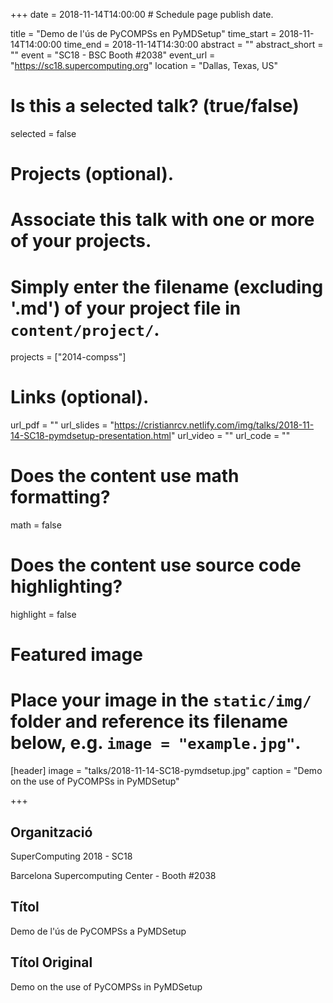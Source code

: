 +++
date = 2018-11-14T14:00:00  # Schedule page publish date.

title = "Demo de l'ús de PyCOMPSs en PyMDSetup"
time_start = 2018-11-14T14:00:00
time_end = 2018-11-14T14:30:00
abstract = ""
abstract_short = ""
event = "SC18 - BSC Booth #2038"
event_url = "https://sc18.supercomputing.org"
location = "Dallas, Texas, US"

# Is this a selected talk? (true/false)
selected = false

# Projects (optional).
#   Associate this talk with one or more of your projects.
#   Simply enter the filename (excluding '.md') of your project file in `content/project/`.
projects = ["2014-compss"]

# Links (optional).
url_pdf = ""
url_slides = "https://cristianrcv.netlify.com/img/talks/2018-11-14-SC18-pymdsetup-presentation.html"
url_video = ""
url_code = ""

# Does the content use math formatting?
math = false

# Does the content use source code highlighting?
highlight = false

# Featured image
# Place your image in the `static/img/` folder and reference its filename below, e.g. `image = "example.jpg"`.
[header]
image = "talks/2018-11-14-SC18-pymdsetup.jpg"
caption = "Demo on the use of PyCOMPSs in PyMDSetup"

+++

<h2>Organització</h2>

<p>SuperComputing 2018 - SC18</p>
<p>Barcelona Supercomputing Center - Booth #2038</p>  

<h2>Títol</h2>

Demo de l'ús de PyCOMPSs a PyMDSetup

<h2>Títol Original</h2>
Demo on the use of PyCOMPSs in PyMDSetup
